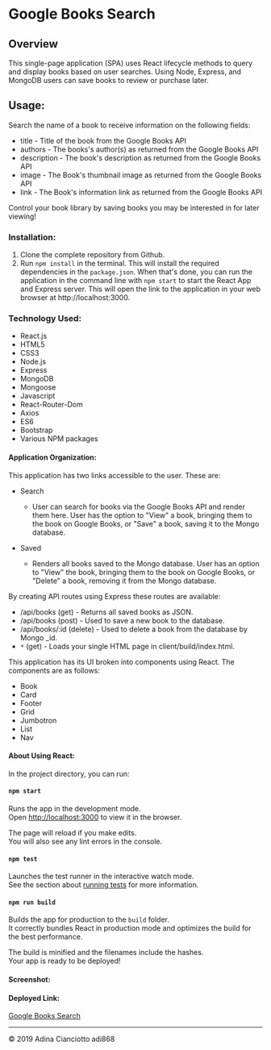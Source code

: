 # Google Books Search

## Overview
This single-page application (SPA) uses React lifecycle methods to query and display books based on user searches. Using Node, Express, and MongoDB users can save books to review or purchase later.

## Usage:
Search the name of a book to receive information on the following fields:
* title - Title of the book from the Google Books API
* authors - The books's author(s) as returned from the Google Books API
* description - The book's description as returned from the Google Books API
* image - The Book's thumbnail image as returned from the Google Books API
* link - The Book's information link as returned from the Google Books API

Control your book library by saving books you may be interested in for later viewing! 

### Installation:
1. Clone the complete repository from Github.
2. Run `npm install` in the terminal. This will install the required dependencies in the `package.json`. When that's done, you can run the application in the command line with `npm start` to start the React App and Express server. This will open the link to the application in your web browser at http://localhost:3000.

### Technology Used:
* React.js
* HTML5
* CSS3
* Node.js
* Express
* MongoDB
* Mongoose
* Javascript
* React-Router-Dom
* Axios
* ES6
* Bootstrap
* Various NPM packages

#### Application Organization:
This application has two links accessible to the user. These are:
* Search
  * User can search for books via the Google Books API and render them here. User has the option to "View" a book, bringing them to the book on Google Books, or "Save" a book, saving it to the Mongo database.

* Saved
  * Renders all books saved to the Mongo database. User has an option to "View" the book, bringing them to the book on Google Books, or "Delete" a book, removing it from the Mongo database.
  
By creating API routes using Express these routes are available:

* /api/books (get) - Returns all saved books as JSON.
* /api/books (post) - Used to save a new book to the database.
* /api/books/:id (delete) - Used to delete a book from the database by Mongo _id.
* `*` (get) - Loads your single HTML page in client/build/index.html.

This application has its UI broken into components using React. The components are as follows:
* Book
* Card
* Footer
* Grid
* Jumbotron
* List
* Nav

#### About Using React:

In the project directory, you can run:

#### `npm start`

Runs the app in the development mode.<br>
Open [http://localhost:3000](http://localhost:3000) to view it in the browser.

The page will reload if you make edits.<br>
You will also see any lint errors in the console.

#### `npm test`

Launches the test runner in the interactive watch mode.<br>
See the section about [running tests](https://facebook.github.io/create-react-app/docs/running-tests) for more information.

#### `npm run build`

Builds the app for production to the `build` folder.<br>
It correctly bundles React in production mode and optimizes the build for the best performance.

The build is minified and the filenames include the hashes.<br>
Your app is ready to be deployed!

#### Screenshot:

#### Deployed Link: 
[Google Books Search](https://googlebooks-adi868.herokuapp.com/)

---
© 2019 Adina Cianciotto adi868
